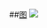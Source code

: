##[图](https://mp.weixin.qq.com/s/pQ-YcY0KBezLNMPSMCoAmg)
![](https://mmbiz.qpic.cn/mmbiz_png/ndgH50E7pIoAvJlib4f4lvae67jul6t2DaaULvUP34YyibYf0ibXgD6HeSCSY90c6iaB0VuOd8daicia9Un0pzc6DMfg/640?wx_fmt=png&wxfrom=5&wx_lazy=1&wx_co=1)